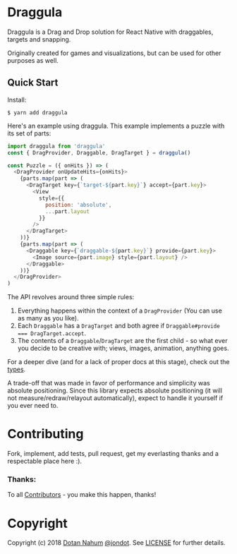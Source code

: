 # Draggula

Draggula is a Drag and Drop solution for React Native with draggables, targets and snapping.

Originally created for games and visualizations, but can be used for other purposes as well.

## Quick Start

Install:

```
$ yarn add draggula
```

Here's an example using draggula. This example implements a puzzle with its set of parts:

```javascript
import draggula from 'draggula'
const { DragProvider, Draggable, DragTarget } = draggula()

const Puzzle = ({ onHits }) => (
  <DragProvider onUpdateHits={onHits}>
    {parts.map(part => (
      <DragTarget key={`target-${part.key}`} accept={part.key}>
        <View
          style={{
            position: 'absolute',
            ...part.layout
          }}
        />
      </DragTarget>
    ))}
    {parts.map(part => (
      <Draggable key={`draggable-${part.key}`} provide={part.key}>
        <Image source={part.image} style={part.layout} />
      </Draggable>
    ))}
  </DragProvider>
)
```

The API revolves around three simple rules:

1.  Everything happens within the context of a `DragProvider` (You can use as many as you like).
2.  Each `Draggable` has a `DragTarget` and both agree if `Draggable#provide === DragTarget.accept`.
3.  The contents of a `Draggable`/`DragTarget` are the first child - so what ever you decide to be creative with; views, images, animation, anything goes.

For a deeper dive (and for a lack of proper docs at this stage), check out the [types](src/types.ts).

A trade-off that was made in favor of performance and simplicity was absolute positioning. Since this library expects absolute positioning (it will not measure/redraw/relayout automatically), expect to handle it yourself if you ever need to.

# Contributing

Fork, implement, add tests, pull request, get my everlasting thanks and a respectable place here :).

### Thanks:

To all [Contributors](https://github.com/jondot/draggula/graphs/contributors) - you make this happen, thanks!

# Copyright

Copyright (c) 2018 [Dotan Nahum](http://gplus.to/dotan) [@jondot](http://twitter.com/jondot). See [LICENSE](LICENSE.txt) for further details.
